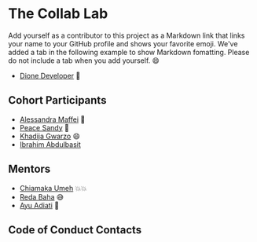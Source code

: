 # The Collab Lab

Add yourself as a contributor to this project as a Markdown link that links your name to your GitHub profile and shows your favorite emoji. We've added a tab in the following example to show Markdown fomatting. Please do not include a tab when you add yourself. 😄

- [Dione Developer](https://github.com/DioneDeveloper) 💅

## Cohort Participants

- [Alessandra Maffei](https://github.com/a-maffei) 🍕
- [Peace Sandy](https://github.com/Peacesandy) 💅
- [Khadija Gwarzo](https://github.com/naura1835) 😄
- [Ibrahim Abdulbasit](https://github.com/iblas1)

## Mentors

- [Chiamaka Umeh](https://github.com/Amaka202) 💥💥
- [Reda Baha](https://github.com/redapy) 😅
- [Ayu Adiati](https://github.com/adiati98) 🤩

## Code of Conduct Contacts
